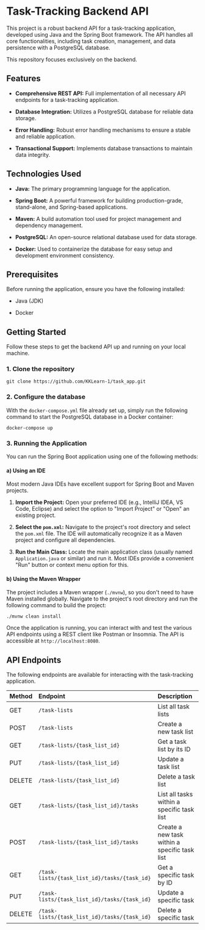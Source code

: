 # Task-Tracking Backend API

This project is a robust backend API for a task-tracking application, developed using Java and the Spring Boot framework. The API handles all core functionalities, including task creation, management, and data persistence with a PostgreSQL database.

This repository focuses exclusively on the backend.

## Features

* **Comprehensive REST API:** Full implementation of all necessary API endpoints for a task-tracking application.

* **Database Integration:** Utilizes a PostgreSQL database for reliable data storage.

* **Error Handling:** Robust error handling mechanisms to ensure a stable and reliable application.

* **Transactional Support:** Implements database transactions to maintain data integrity.

## Technologies Used

* **Java:** The primary programming language for the application.

* **Spring Boot:** A powerful framework for building production-grade, stand-alone, and Spring-based applications.

* **Maven:** A build automation tool used for project management and dependency management.

* **PostgreSQL:** An open-source relational database used for data storage.

* **Docker:** Used to containerize the database for easy setup and development environment consistency.

## Prerequisites

Before running the application, ensure you have the following installed:

* Java (JDK)

* Docker


## Getting Started

Follow these steps to get the backend API up and running on your local machine.

### 1. Clone the repository
```
git clone https://github.com/KKLearn-1/task_app.git
```
### 2. Configure the database

With the `docker-compose.yml` file already set up, simply run the following command to start the PostgreSQL database in a Docker container:
```
docker-compose up
```
### 3. Running the Application

You can run the Spring Boot application using one of the following methods:

#### a) Using an IDE

Most modern Java IDEs have excellent support for Spring Boot and Maven projects.

1. **Import the Project:** Open your preferred IDE (e.g., IntelliJ IDEA, VS Code, Eclipse) and select the option to "Import Project" or "Open" an existing project.

2. **Select the `pom.xml`:** Navigate to the project's root directory and select the `pom.xml` file. The IDE will automatically recognize it as a Maven project and configure all dependencies.

3. **Run the Main Class:** Locate the main application class (usually named `Application.java` or similar) and run it. Most IDEs provide a convenient "Run" button or context menu option for this.

#### b) Using the Maven Wrapper

The project includes a Maven wrapper (`./mvnw`), so you don't need to have Maven installed globally. Navigate to the project's root directory and run the following command to build the project:
```
./mvnw clean install
```
Once the application is running, you can interact with and test the various API endpoints using a REST client like Postman or Insomnia. The API is accessible at `http://localhost:8080`.

## API Endpoints

The following endpoints are available for interacting with the task-tracking application.

| Method | Endpoint | Description |
| :--- | :--- | :--- |
| GET | `/task-lists` | List all task lists |
| POST | `/task-lists` | Create a new task list |
| GET | `/task-lists/{task_list_id}` | Get a task list by its ID |
| PUT | `/task-lists/{task_list_id}` | Update a task list |
| DELETE | `/task-lists/{task_list_id}` | Delete a task list |
| GET | `/task-lists/{task_list_id}/tasks` | List all tasks within a specific task list |
| POST | `/task-lists/{task_list_id}/tasks` | Create a new task within a specific task list |
| GET | `/task-lists/{task_list_id}/tasks/{task_id}` | Get a specific task by ID |
| PUT | `/task-lists/{task_list_id}/tasks/{task_id}` | Update a specific task |
| DELETE | `/task-lists/{task_list_id}/tasks/{task_id}` | Delete a specific task |
